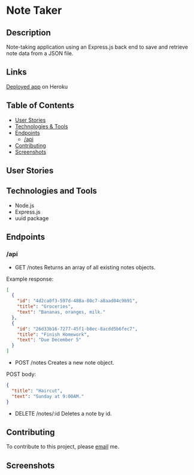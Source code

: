 # Note Taker

## Description

Note-taking application using an Express.js back end to save and retrieve note data from a JSON file.

## Links

[Deployed app]() on Heroku

## Table of Contents

- [User Stories](#user-stories)
- [Technologies & Tools](#technologies-and-tools)
- [Endpoints](#endpoints)
  - [/api](#/api)
- [Contributing](#contributing)
- [Screenshots](#screenshots)

## User Stories

## Technologies and Tools

- Node.js
- Express.js
- uuid package

## Endpoints

### /api

- GET /notes
  Returns an array of all existing notes objects.

Example response:

```json
[
  {
    "id": "4d2ca0f3-597d-488a-80c7-a8aad04c9b91",
    "title": "Groceries",
    "text": "Bananas, oranges, milk."
  },
  {
    "id": "26d33b16-7277-45f1-b8ec-8acdd5b6fec7",
    "title": "Finish Homework",
    "text": "Due December 5"
  }
]
```

- POST /notes
  Creates a new note object.

POST body:

```json
{
  "title": "Haircut",
  "text": "Sunday at 9:00AM."
}
```

- DELETE /notes/:id
  Deletes a note by id.

## Contributing

To contribute to this project, please [email](mailto:) me.

## Screenshots
